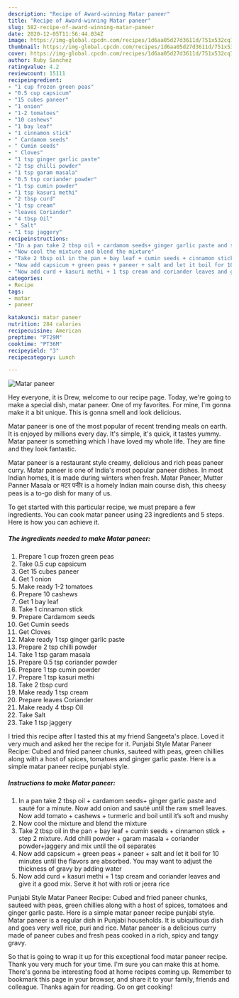 ```yaml
---
description: "Recipe of Award-winning Matar paneer"
title: "Recipe of Award-winning Matar paneer"
slug: 582-recipe-of-award-winning-matar-paneer
date: 2020-12-05T11:56:44.034Z
image: https://img-global.cpcdn.com/recipes/1d6aa05d27d3611d/751x532cq70/matar-paneer-recipe-main-photo.jpg
thumbnail: https://img-global.cpcdn.com/recipes/1d6aa05d27d3611d/751x532cq70/matar-paneer-recipe-main-photo.jpg
cover: https://img-global.cpcdn.com/recipes/1d6aa05d27d3611d/751x532cq70/matar-paneer-recipe-main-photo.jpg
author: Ruby Sanchez
ratingvalue: 4.2
reviewcount: 15111
recipeingredient:
- "1 cup frozen green peas"
- "0.5 cup capsicum"
- "15 cubes paneer"
- "1 onion"
- "1-2 tomatoes"
- "10 cashews"
- "1 bay leaf"
- "1 cinnamon stick"
- " Cardamom seeds"
- " Cumin seeds"
- " Cloves"
- "1 tsp ginger garlic paste"
- "2 tsp chilli powder"
- "1 tsp garam masala"
- "0.5 tsp coriander powder"
- "1 tsp cumin powder"
- "1 tsp kasuri methi"
- "2 tbsp curd"
- "1 tsp cream"
- "leaves Coriander"
- "4 tbsp Oil"
- " Salt"
- "1 tsp jaggery"
recipeinstructions:
- "In a pan take 2 tbsp oil + cardamom seeds+ ginger garlic paste and sauté for a minute. Now add onion and sauté until the raw smell leaves. Now add tomato + cashews + turmeric and boil until it’s soft and mushy"
- "Now cool the mixture and blend the mixture"
- "Take 2 tbsp oil in the pan + bay leaf + cumin seeds + cinnamon stick + step 2 mixture. Add chilli powder + garam masala + coriander powder+jaggery and mix until the oil separates"
- "Now add capsicum + green peas + paneer + salt and let it boil for 10 minutes until the flavors are absorbed. You may want to adjust the thickness of gravy by adding water"
- "Now add curd + kasuri methi + 1 tsp cream and coriander leaves and give it a good mix. Serve it hot with roti or jeera rice"
categories:
- Recipe
tags:
- matar
- paneer

katakunci: matar paneer 
nutrition: 284 calories
recipecuisine: American
preptime: "PT29M"
cooktime: "PT36M"
recipeyield: "3"
recipecategory: Lunch

---
```



![Matar paneer](https://img-global.cpcdn.com/recipes/1d6aa05d27d3611d/751x532cq70/matar-paneer-recipe-main-photo.jpg)

Hey everyone, it is Drew, welcome to our recipe page. Today, we're going to make a special dish, matar paneer. One of my favorites. For mine, I'm gonna make it a bit unique. This is gonna smell and look delicious.

Matar paneer is one of the most popular of recent trending meals on earth. It is enjoyed by millions every day. It's simple, it's quick, it tastes yummy. Matar paneer is something which I have loved my whole life. They are fine and they look fantastic.

Matar paneer is a restaurant style creamy, delicious and rich peas paneer curry. Matar paneer is one of India&#39;s most popular paneer dishes. In most Indian homes, it is made during winters when fresh. Matar Paneer, Mutter Panner Masala or मटर पनीर is a homely Indian main course dish, this cheesy peas is a to-go dish for many of us.


To get started with this particular recipe, we must prepare a few ingredients. You can cook matar paneer using 23 ingredients and 5 steps. Here is how you can achieve it.

<!--inarticleads1-->

##### The ingredients needed to make Matar paneer:

1. Prepare 1 cup frozen green peas
1. Take 0.5 cup capsicum
1. Get 15 cubes paneer
1. Get 1 onion
1. Make ready 1-2 tomatoes
1. Prepare 10 cashews
1. Get 1 bay leaf
1. Take 1 cinnamon stick
1. Prepare  Cardamom seeds
1. Get  Cumin seeds
1. Get  Cloves
1. Make ready 1 tsp ginger garlic paste
1. Prepare 2 tsp chilli powder
1. Take 1 tsp garam masala
1. Prepare 0.5 tsp coriander powder
1. Prepare 1 tsp cumin powder
1. Prepare 1 tsp kasuri methi
1. Take 2 tbsp curd
1. Make ready 1 tsp cream
1. Prepare leaves Coriander
1. Make ready 4 tbsp Oil
1. Take  Salt
1. Take 1 tsp jaggery


I tried this recipe after I tasted this at my friend Sangeeta&#39;s place. Loved it very much and asked her the recipe for it. Punjabi Style Matar Paneer Recipe: Cubed and fried paneer chunks, sauteed with peas, green chillies along with a host of spices, tomatoes and ginger garlic paste. Here is a simple matar paneer recipe punjabi style. 

<!--inarticleads2-->

##### Instructions to make Matar paneer:

1. In a pan take 2 tbsp oil + cardamom seeds+ ginger garlic paste and sauté for a minute. Now add onion and sauté until the raw smell leaves. Now add tomato + cashews + turmeric and boil until it’s soft and mushy
1. Now cool the mixture and blend the mixture
1. Take 2 tbsp oil in the pan + bay leaf + cumin seeds + cinnamon stick + step 2 mixture. Add chilli powder + garam masala + coriander powder+jaggery and mix until the oil separates
1. Now add capsicum + green peas + paneer + salt and let it boil for 10 minutes until the flavors are absorbed. You may want to adjust the thickness of gravy by adding water
1. Now add curd + kasuri methi + 1 tsp cream and coriander leaves and give it a good mix. Serve it hot with roti or jeera rice


Punjabi Style Matar Paneer Recipe: Cubed and fried paneer chunks, sauteed with peas, green chillies along with a host of spices, tomatoes and ginger garlic paste. Here is a simple matar paneer recipe punjabi style. Matar paneer is a regular dish in Punjabi households. It is ubiquitious dish and goes very well rice, puri and rice. Matar paneer is a delicious curry made of paneer cubes and fresh peas cooked in a rich, spicy and tangy gravy. 

So that is going to wrap it up for this exceptional food matar paneer recipe. Thank you very much for your time. I'm sure you can make this at home. There's gonna be interesting food at home recipes coming up. Remember to bookmark this page in your browser, and share it to your family, friends and colleague. Thanks again for reading. Go on get cooking!
